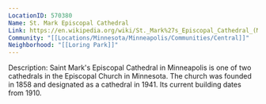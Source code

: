 ```yaml
---
LocationID: 570380
Name: St. Mark Episcopal Cathedral
Link: https://en.wikipedia.org/wiki/St._Mark%27s_Episcopal_Cathedral_(Minneapolis) 
Community: "[[Locations/Minnesota/Minneapolis/Communities/Central]]"
Neighborhood: "[[Loring Park]]"
---
```


Description:
Saint Mark\'s Episcopal Cathedral in Minneapolis is one of two cathedrals in the Episcopal Church in Minnesota. The church was founded in 1858 and designated as a cathedral in 1941. Its current building dates from 1910.

